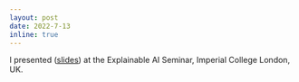```yaml
---
layout: post
date: 2022-7-13
inline: true
---
```


I presented (<ins>[slides](/assets/pdf/XAI_2022/Lun_Ai_XAI_talk.pdf)</ins>) at the Explainable AI Seminar, Imperial College London, UK.